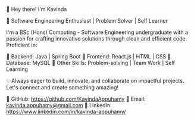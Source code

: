 👋 Hey there! I'm Kavinda

🚀 Software Engineering Enthusiast | Problem Solver | Self Learner

I'm a BSc (Hons) Computing - Software Engineering undergraduate with a passion for crafting innovative solutions through clean and efficient code. Proficient in:

🔹 Backend: Java | Spring Boot
🔹 Frontend: React.js | HTML | CSS
🔹 Database: MySQL
🔹 Other Skills: Problem-solving | Team Work | Self Learning

💡 Always eager to build, innovate, and collaborate on impactful projects. Let's connect and create something amazing!

📌 GitHub: https://github.com/KavindaAppuhamy
📧 Email: kavinda.appuhamy@gmail.com
💼 LinkedIn: https://www.linkedin.com/in/kavinda-appuhamy/
